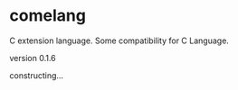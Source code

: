 # comelang

C extension language. Some compatibility for C Language.

version 0.1.6

constructing...

